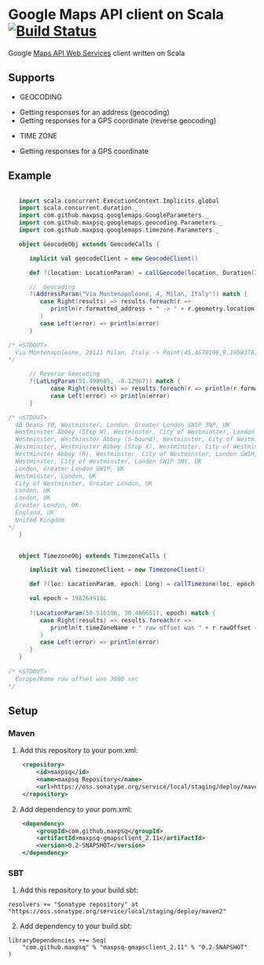 # Google Maps API client on Scala [![Build Status](https://secure.travis-ci.org/thenewmotion/scala-geocode.png)](http://travis-ci.org/maxpsq/google-maps-api-ws-scala-client)

Google [Maps API Web Services](https://developers.google.com/maps/documentation/webservices/) client written on Scala

## Supports

* GEOCODING
- Getting responses for an address (geocoding)
- Getting responses for a GPS coordinate (reverse geocoding)

* TIME ZONE
- Getting responses for a GPS coordinate 

## Example

```scala

   import scala.concurrent.ExecutionContext.Implicits.global
   import scala.concurrent.duration._
   import com.github.maxpsq.googlemaps.GoogleParameters._
   import com.github.maxpsq.googlemaps.geocoding.Parameters._
   import com.github.maxpsq.googlemaps.timezone.Parameters._

   object GeocodeObj extends GeocodeCalls {

      implicit val geocodeClient = new GeocodeClient()

      def ?(location: LocationParam) = callGeocode(location, Duration(3, SECONDS))

      //  Geocoding
      ?(AddressParam("Via Montenapoleone, 4, Milan, Italy")) match {
         case Right(results) => results.foreach(r => 
            println(r.formatted_address + " -> " + r.geometry.location)
         )
         case Left(error) => println(error)
      }

/* <STDOUT>
  Via Montenapoleone, 20121 Milan, Italy -> Point(45.4678198,9.1958378)
*/

      // Reverse Geocoding
      ?(LatLngParam(51.498685, -0.12967)) match {
            case Right(results) => results.foreach(r => println(r.formatted_address))
            case Left(error) => println(error)
      }

/* <STDOUT>
  4B Deans Yd, Westminster, London, Greater London SW1P 3NP, UK
  Westminster Abbey (Stop W), Westminster, City of Westminster, London SW1P, UK
  Westminster, Westminster Abbey (S-bound), Westminster, City of Westminster, London SW1P, UK
  Westminster, Westminster Abbey (Stop X), Westminster, City of Westminster, London SW1P, UK
  Westminster Abbey (R), Westminster, City of Westminster, London SW1H, UK
  Westminster, City of Westminster, London SW1P 3NY, UK
  London, Greater London SW1P, UK
  Westminster, London, UK
  City of Westminster, Greater London, UK
  London, UK
  London, UK
  Greater London, UK
  England, UK
  United Kingdom
*/
   }


   object TimezoneObj extends TimezoneCalls {

      implicit val timezoneClient = new TimezoneClient()

      def ?(loc: LocationParam, epoch: Long) = callTimezone(loc, epoch, Duration(3, SECONDS))

      val epoch = 198264918L
      
      ?(LocationParam(50.516196, 30.466651), epoch) match {
         case Right(results) => results.foreach(r => 
            println(t.timeZoneName + " raw offset was " + r.rawOffset + " sec")
         )
         case Left(error) => println(error)
      }
   }
   
/* <STDOUT>   
  Europe/Rome raw offset was 3600 sec
*/
```


## Setup

### Maven

1. Add this repository to your pom.xml:
```xml
    <repository>
        <id>maxpsq</id>
        <name>maxpsq Repository</name>
        <url>https://oss.sonatype.org/service/local/staging/deploy/maven2</url>
    </repository>
```

2. Add dependency to your pom.xml:
```xml
    <dependency>
        <groupId>com.github.maxpsq</groupId>
        <artifactId>maxpsq-gmapsclient_2.11</artifactId>
        <version>0.2-SNAPSHOT</version>
    </dependency>
```

### SBT

1. Add this repository to your build.sbt:
```
resolvers += "Sonatype repository" at "https://oss.sonatype.org/service/local/staging/deploy/maven2"
```

2. Add dependency to your build.sbt:
```
libraryDependencies ++= Seq(
    "com.github.maxpsq" % "maxpsq-gmapsclient_2.11" % "0.2-SNAPSHOT"
)
```
